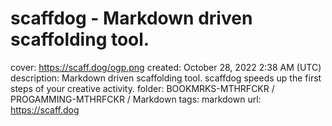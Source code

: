 # scaffdog - Markdown driven scaffolding tool.

cover: https://scaff.dog/ogp.png
created: October 28, 2022 2:38 AM (UTC)
description: Markdown driven scaffolding tool. scaffdog speeds up the first steps of your creative activity.
folder: BOOKMRKS-MTHRFCKR / PROGAMMING-MTHRFCKR / Markdown
tags: markdown
url: https://scaff.dog